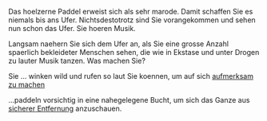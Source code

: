 Das hoelzerne Paddel erweist sich als sehr marode.
Damit schaffen Sie es niemals bis ans Ufer. 
Nichtsdestotrotz 
sind Sie vorangekommen und sehen nun schon das Ufer. 
Sie hoeren Musik.

Langsam naehern Sie sich dem Ufer an, 
als Sie eine grosse Anzahl spaerlich bekleideter 
Menschen sehen, die wie in Ekstase und unter 
Drogen zu lauter Musik tanzen. Was machen Sie?

Sie
… winken wild und rufen so laut Sie koennen, 
um auf sich [aufmerksam zu machen](aufmerksam_machen/aufmerksam_machen.md)

...paddeln vorsichtig in eine nahegelegene Bucht, 
um sich das Ganze aus [sicherer Entfernung](sicherer_Entfernung/sicherer_Entfernung.md) anzuschauen. 